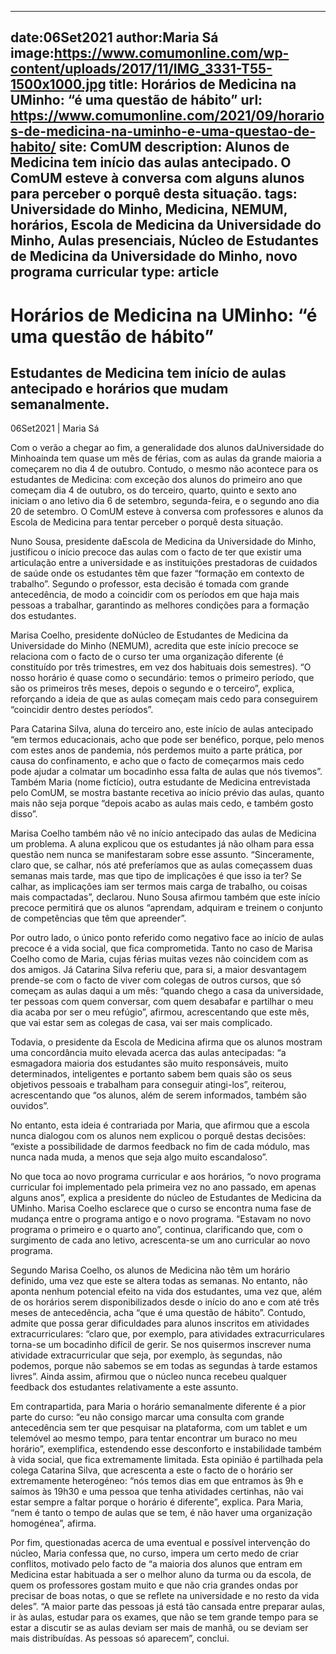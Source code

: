 
---
date:06Set2021
author:Maria Sá
image:https://www.comumonline.com/wp-content/uploads/2017/11/IMG_3331-T55-1500x1000.jpg
title: Horários de Medicina na UMinho: “é uma questão de hábito”
url: https://www.comumonline.com/2021/09/horarios-de-medicina-na-uminho-e-uma-questao-de-habito/
site: ComUM
description: Alunos de Medicina tem início das aulas antecipado. O ComUM esteve à conversa com alguns alunos para perceber o porquê desta situação.
tags: Universidade do Minho, Medicina, NEMUM, horários, Escola de Medicina da Universidade do Minho, Aulas presenciais, Núcleo de Estudantes de Medicina da Universidade do Minho, novo programa curricular
type: article
---


# Horários de Medicina na UMinho: “é uma questão de hábito”

## Estudantes de Medicina tem início de aulas antecipado e horários que mudam semanalmente.

06Set2021 | Maria Sá

Com o verão a chegar ao fim, a generalidade dos alunos daUniversidade do Minhoainda tem quase um mês de férias, com as aulas da grande maioria a começarem no dia 4 de outubro. Contudo, o mesmo não acontece para os estudantes de Medicina: com exceção dos alunos do primeiro ano que começam dia 4 de outubro, os do terceiro, quarto, quinto e sexto ano iniciam o ano letivo dia 6 de setembro, segunda-feira, e o segundo ano dia 20 de setembro. O ComUM esteve à conversa com professores e alunos da Escola de Medicina para tentar perceber o porquê desta situação.

Nuno Sousa, presidente daEscola de Medicina da Universidade do Minho, justificou o início precoce das aulas com o facto de ter que existir uma articulação entre a universidade e as instituições prestadoras de cuidados de saúde onde os estudantes têm que fazer “formação em contexto de trabalho”. Segundo o professor, esta decisão é tomada com grande antecedência, de modo a coincidir com os períodos em que haja mais pessoas a trabalhar, garantindo as melhores condições para a formação dos estudantes.

Marisa Coelho, presidente doNúcleo de Estudantes de Medicina da Universidade do Minho (NEMUM), acredita que este início precoce se relaciona com o facto de o curso ter uma organização diferente (é constituído por três trimestres, em vez dos habituais dois semestres). “O nosso horário é quase como o secundário: temos o primeiro período, que são os primeiros três meses, depois o segundo e o terceiro”, explica, reforçando a ideia de que as aulas começam mais cedo para conseguirem “coincidir dentro destes períodos”.

Para Catarina Silva, aluna do terceiro ano, este início de aulas antecipado “em termos educacionais, acho que pode ser benéfico, porque, pelo menos com estes anos de pandemia, nós perdemos muito a parte prática, por causa do confinamento, e acho que o facto de começarmos mais cedo pode ajudar a colmatar um bocadinho essa falta de aulas que nós tivemos”. Também Maria (nome fictício), outra estudante de Medicina entrevistada pelo ComUM, se mostra bastante recetiva ao início prévio das aulas, quanto mais não seja porque “depois acabo as aulas mais cedo, e também gosto disso”.

Marisa Coelho também não vê no início antecipado das aulas de Medicina um problema. A aluna explicou que os estudantes já não olham para essa questão nem nunca se manifestaram sobre esse assunto. “Sinceramente, claro que, se calhar, nós até preferíamos que as aulas começassem duas semanas mais tarde, mas que tipo de implicações é que isso ia ter? Se calhar, as implicações iam ser termos mais carga de trabalho, ou coisas mais compactadas”, declarou. Nuno Sousa afirmou também que este início precoce permitirá que os alunos “aprendam, adquiram e treinem o conjunto de competências que têm que apreender”.

Por outro lado, o único ponto referido como negativo face ao início de aulas precoce é a vida social, que fica comprometida. Tanto no caso de Marisa Coelho como de Maria, cujas férias muitas vezes não coincidem com as dos amigos. Já Catarina Silva referiu que, para si, a maior desvantagem prende-se com o facto de viver com colegas de outros cursos, que só começam as aulas daqui a um mês: “quando chego a casa da universidade, ter pessoas com quem conversar, com quem desabafar e partilhar o meu dia acaba por ser o meu refúgio”, afirmou, acrescentando que este mês, que vai estar sem as colegas de casa, vai ser mais complicado.

Todavia, o presidente da Escola de Medicina afirma que os alunos mostram uma concordância muito elevada acerca das aulas antecipadas: “a esmagadora maioria dos estudantes são muito responsáveis, muito determinados, inteligentes e portanto sabem bem quais são os seus objetivos pessoais e trabalham para conseguir atingi-los”, reiterou, acrescentando que “os alunos, além de serem informados, também são ouvidos”.

No entanto, esta ideia é contrariada por Maria, que afirmou que a escola nunca dialogou com os alunos nem explicou o porquê destas decisões: “existe a possibilidade de darmos feedback no fim de cada módulo, mas nunca nada muda, a menos que seja algo muito escandaloso”.

No que toca ao novo programa curricular e aos horários, “o novo programa curricular foi implementado pela primeira vez no ano passado, em apenas alguns anos”, explica a presidente do núcleo de Estudantes de Medicina da UMinho. Marisa Coelho esclarece que o curso se encontra numa fase de mudança entre o programa antigo e o novo programa. “Estavam no novo programa o primeiro e o quarto ano”, continua, clarificando que, com o surgimento de cada ano letivo, acrescenta-se um ano curricular ao novo programa.

Segundo Marisa Coelho, os alunos de Medicina não têm um horário definido, uma vez que este se altera todas as semanas. No entanto, não aponta nenhum potencial efeito na vida dos estudantes, uma vez que, além de os horários serem disponibilizados desde o início do ano e com até três meses de antecedência, acha “que é uma questão de hábito”. Contudo, admite que possa gerar dificuldades para alunos inscritos em atividades extracurriculares: “claro que, por exemplo, para atividades extracurriculares torna-se um bocadinho difícil de gerir. Se nos quisermos inscrever numa atividade extracurricular que seja, por exemplo, às segundas, não podemos, porque não sabemos se em todas as segundas à tarde estamos livres”. Ainda assim, afirmou que o núcleo nunca recebeu qualquer feedback dos estudantes relativamente a este assunto.

Em contrapartida, para Maria o horário semanalmente diferente é a pior parte do curso: “eu não consigo marcar uma consulta com grande antecedência sem ter que pesquisar na plataforma, com um tablet e um telemóvel ao mesmo tempo, para tentar encontrar um buraco no meu horário”, exemplifica, estendendo esse desconforto e instabilidade também à vida social, que fica extremamente limitada. Esta opinião é partilhada pela colega Catarina Silva, que acrescenta a este o facto de o horário ser extremamente heterogéneo: “nós temos dias em que entramos às 9h e saímos às 19h30 e uma pessoa que tenha atividades certinhas, não vai estar sempre a faltar porque o horário é diferente”, explica. Para Maria, “nem é tanto o tempo de aulas que se tem, é não haver uma organização homogénea”, afirma.

Por fim, questionadas acerca de uma eventual e possível intervenção do núcleo, Maria confessa que, no curso, impera um certo medo de criar conflitos, motivado pelo facto de “a maioria dos alunos que entram em Medicina estar habituada a ser o melhor aluno da turma ou da escola, de quem os professores gostam muito e que não cria grandes ondas por precisar de boas notas, o que se reflete na universidade e no resto da vida deles”. “A maior parte das pessoas já está tão cansada entre preparar aulas, ir às aulas, estudar para os exames, que não se tem grande tempo para se estar a discutir se as aulas deviam ser mais de manhã, ou se deviam ser mais distribuídas. As pessoas só aparecem”, conclui.


